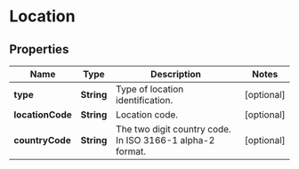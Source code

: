 
# Location

## Properties
Name | Type | Description | Notes
------------ | ------------- | ------------- | -------------
**type** | **String** | Type of location identification. |  [optional]
**locationCode** | **String** | Location code. |  [optional]
**countryCode** | **String** | The two digit country code. In ISO 3166-1 alpha-2 format. |  [optional]




